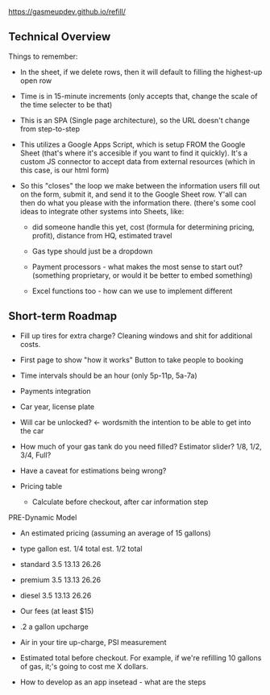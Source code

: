https://gasmeupdev.github.io/refill/

## Technical Overview
Things to remember: 
- In the sheet, if we delete rows, then it will default to filling the highest-up open row 
- Time is in 15-minute increments (only accepts that, change the scale of the time selecter to be that) 
- This is an SPA (Single page architecture), so the URL doesn't change from step-to-step

- This utilizes a Google Apps Script, which is setup FROM the Google Sheet (that's where it's accesible if you want to find it quickly). It's a custom JS connector to accept data from external resources (which in this case, is our html form) 

- So this "closes" the loop we make between the information users fill out on the form, submit it, and send it to the Google Sheet row. Y'all can then do what you please with the information there. (there's some cool ideas to integrate other systems into Sheets, like: 
  - did someone handle this yet, cost (formula for determining pricing, profit), distance from HQ, estimated travel
  - Gas type should just be a dropdown
  - Payment processors - what makes the most sense to start out? (something proprietary, or would it be better to embed something)

  - Excel functions too - how can we use to implement different

 ## Short-term Roadmap 
- Fill up tires for extra charge? Cleaning windows and shit for additional costs. 
- First page to show "how it works" Button to take people to booking

- Time intervals should be an hour (only 5p-11p, 5a-7a)
- Payments integration 
- Car year, license plate
- Will car be unlocked? <- wordsmith the intention to be able to get into the car
- How much of your gas tank do you need filled? Estimator slider? 1/8, 1/2, 3/4, Full?
 -   Have a caveat for estimations being wrong? 
- Pricing table
  - Calculate before checkout, after car information step 

PRE-Dynamic Model
- An estimated pricing (assuming an average of 15 gallons) 
- type       gallon    est. 1/4 total  est. 1/2 total  
- standard   3.5        13.13            26.26
- premium  3.5         13.13              26.26
- diesel   3.5         13.13              26.26

- Our fees (at least $15)
- .2 a gallon upcharge
- Air in your tire up-charge, PSI measurement
- Estimated total before checkout. For example, if we're refilling 10 gallons of gas, it;'s going to cost me X dollars.
- How to develop as an app insetead - what are the steps 
 
